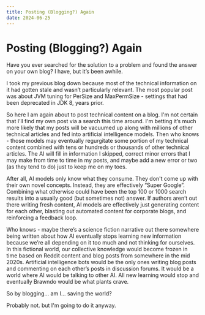 ```yaml
---
title: Posting (Blogging?) Again
date: 2024-06-25
---
```


# Posting (Blogging?) Again

Have you ever searched for the solution to a problem and found the answer on your own blog? I have, but it’s been awhile.

I took my previous blog down because most of the technical information on it had gotten stale and wasn’t particularly relevant. The most popular post was about JVM tuning  for PerSize and MaxPermSize - settings that had been deprecated in JDK 8, years prior. 

So here I am again about to post technical content on a blog. I'm not certain that I’ll find my own post via a search this time around. I'm betting it’s much more likely that my posts will be vacuumed up along with millions of other technical articles and fed into artificial intelligence models. Then who knows - those models may eventually regurgitate some portion of my technical content combined with tens or hundreds or thousands of other technical articles. The AI will fill in information I skipped, correct minor errors that I may make from time to time in my posts, and maybe add a new error or two (as they tend to do) just to keep me on my toes.

After all, AI models only know what they consume. They don't come up with their own novel concepts. Instead, they are effectively “Super Google”. Combining what otherwise could have been the top 100 or 1000 search results into a usually good (but sometimes not) answer. If authors aren’t out there writing fresh content, AI models are effectively just generating content for each other, blasting out automated content for corporate blogs, and reinforcing a feedback loop. 

Who knows - maybe there’s a science fiction narrative out there somewhere being written about how AI eventually stops learning new information because we’re all depending on it too much and not thinking for ourselves. In this fictional world, our collective knowledge would become frozen in time based on Reddit content and blog posts from somewhere in the mid 2020s. Artificial intelligence bots would be the only ones writing blog posts and commenting on each other’s posts in discussion forums. It would be a world where AI would be talking to other AI. All new learning would stop and eventually Brawndo would be what plants crave.

So by blogging… am I… saving the world? 

Probably not. but I'm going to do it anyway.
